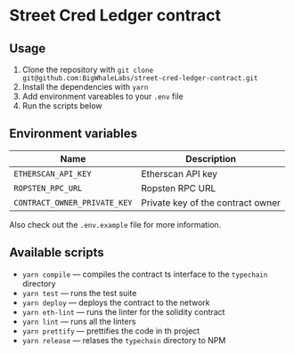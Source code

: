 # Street Cred Ledger contract

## Usage

1. Clone the repository with `git clone git@github.com:BigWhaleLabs/street-cred-ledger-contract.git`
2. Install the dependencies with `yarn`
3. Add environment vareables to your `.env` file
4. Run the scripts below

## Environment variables

| Name                         | Description                       |
| ---------------------------- | --------------------------------- |
| `ETHERSCAN_API_KEY`          | Etherscan API key                 |
| `ROPSTEN_RPC_URL`            | Ropsten RPC URL                   |
| `CONTRACT_OWNER_PRIVATE_KEY` | Private key of the contract owner |

Also check out the `.env.example` file for more information.

## Available scripts

- `yarn compile` — compiles the contract ts interface to the `typechain` directory
- `yarn test` — runs the test suite
- `yarn deploy` — deploys the contract to the network
- `yarn eth-lint` — runs the linter for the solidity contract
- `yarn lint` — runs all the linters
- `yarn prettify` — prettifies the code in th project
- `yarn release` — relases the `typechain` directory to NPM
